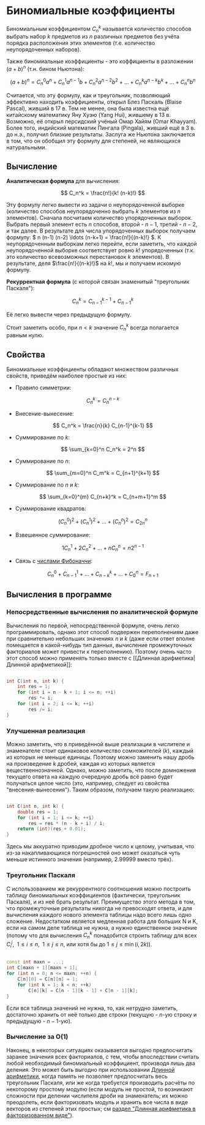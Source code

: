 # Биномиальные коэффициенты

Биномиальным коэффициентом $C_n^k$ называется количество способов выбрать набор $k$ предметов из $n$ различных предметов без учёта порядка расположения этих элементов (т.е. количество неупорядоченных наборов).

Также биномиальные коэффициенты - это коффициенты в разложении $(a+b)^n$ (т.н. бином Ньютона):

$$
(a+b)^n = C_n^0 a^n + C_n^1 a^{n-1} b + C_n^2 a^{n-2} b^2 + \ldots + C_n^k a^{n-k} b^k + \ldots + C_n^n b^n
$$

Считается, что эту формулу, как и треугольник, позволяющий эффективно находить коэффициенты, открыл Блез Паскаль (Blaise Pascal), живший в 17 в. Тем не менее, она была известна ещё китайскому математику Яну Хуэю (Yang Hui), жившему в 13 в. Возможно, её открыл персидский учёный Омар Хайям (Omar Khayyam). Более того, индийский математик Пингала (Pingala), живший ещё в 3 в. до н.э., получил близкие результаты. Заслуга же Ньютона заключается в том, что он обобщил эту формулу для степеней, не являющихся натуральными.

## Вычисление

**Аналитическая формула** для вычисления:

$$
C_n^k = \frac{n!}{k! (n-k)!}
$$

Эту формулу легко вывести из задачи о неупорядоченной выборке (количество способов неупорядоченно выбрать $k$ элементов из $n$ элементов). Сначала посчитаем количество упорядоченных выборок. Выбрать первый элемент есть $n$ способов, второй - $n-1$, третий - $n-2$, и так далее. В результате для числа упорядоченных выборок получаем формулу: $ n (n-1) (n-2) \ldots (n-k+1) = \frac{n!}{(n-k)!} $. К неупорядоченным выборкам легко перейти, если заметить, что каждой неупорядоченной выборке соответствует ровно $k!$ упорядоченных (т.к. это количество всевозможных перестановок $k$ элементов). В результате, деля $\frac{n!}{(n-k)!}$ на $k!$, мы и получаем искомую формулу.

**Рекуррентная формула** (с которой связан знаменитый "треугольник Паскаля"):

$$
C_n^k = C_{n-1}^{k-1} + C_{n-1}^k
$$

Её легко вывести через предыдущую формулу.

Стоит заметить особо, при $n<k$ значение $C_n^k$ всегда полагается равным нулю.

## Свойства

Биномиальные коэффициенты обладают множеством различных свойств, приведём наиболее простые из них:

* Правило симметрии:

$$
C_n^k = C_n^{n-k}
$$

* Внесение-вынесение:

$$
C_n^k = \frac{n}{k} C_{n-1}^{k-1}
$$

* Суммирование по $k$:

$$
\sum_{k=0}^n C_n^k = 2^n
$$

* Суммирование по $n$:

$$
\sum_{m=0}^n C_m^k = C_{n+1}^{k+1}
$$

* Суммирование по $n$ и $k$:

$$
\sum_{k=0}^{m} C_{n+k}^k = C_{n+m+1}^m
$$

* Суммирование квадратов:

$$
(C_n^0)^2 + (C_n^1)^2 + \ldots + (C_n^n)^2 = C_{2n}^n
$$

* Взвешенное суммирование:

$$
1 C_n^1 + 2 C_n^2 + \ldots + n C_n^n = n 2^{n-1}
$$

* Cвязь с [числами Фибоначчи](fibonacci_numbers):

$$
C_n^0 + C_{n-1}^1 + \ldots + C_{n-k}^k + \ldots + C_0^n = F_{n+1}
$$

## Вычисления в программе

### Непосредственные вычисления по аналитической формуле

Вычисления по первой, непосредственной формуле, очень легко программировать, однако этот способ подвержен переполнениям даже при сравнительно небольших значениях $n$ и $k$ (даже если ответ вполне помещается в какой-нибудь тип данных, вычисление промежуточных факториалов может привести к переполнению). Поэтому очень часто этот способ можно применять только вместе с [[Длинная арифметика|Длинной арифметикой]]:

<!--- TODO: specify code snippet id -->
``` cpp

int C(int n, int k) {
    int res = 1;
    for (int i = n - k + 1; i <= n; ++i)
        res *= i;
    for (int i = 2; i <= k; ++i)
        res /= i;
}
```

### Улучшенная реализация

Можно заметить, что в приведённой выше реализации в числителе и знаменателе стоит одинаковое количество сомножителей ($k$), каждый из которых не меньше единицы. Поэтому можно заменить нашу дробь на произведение $k$ дробей, каждая из которых является вещественнозначной. Однако, можно заметить, что после домножения текущего ответа на каждую очередную дробь всё равно будет получаться целое число (это, например, следует из свойства "внесения-вынесения"). Таким образом, получаем такую реализацию:

<!--- TODO: specify code snippet id -->
``` cpp

int C(int n, int k) {
    double res = 1;
    for (int i = 1; i <= k; ++i)
        res = res * (n - k + i) / i;
    return (int)(res + 0.01);
}
```

Здесь мы аккуратно приводим дробное число к целому, учитывая, что из-за накапливающихся погрешностей оно может оказаться чуть меньше истинного значения (например, $2.99999$ вместо трёх).

### Треугольник Паскаля

С использованием же рекуррентного соотношения можно построить таблицу биномиальных коэффициентов (фактически, треугольник Паскаля), и из неё брать результат. Преимущество этого метода в том, что промежуточные результаты никогда не превосходят ответа, и для вычисления каждого нового элемента таблицы надо всего лишь одно сложение. Недостатком является медленная работа для больших N и K, если на самом деле таблица не нужна, а нужно единственное значение (потому что для вычисления $C_n^k$ понадобится строить таблицу для всех $C_i^j,\ \ 1 \le i \le n,\ \ 1 \le j \le n$, или хотя бы до $1 \le j \le \min(i,2k)$).

<!--- TODO: specify code snippet id -->
``` cpp

const int maxn = ...;
int C[maxn + 1][maxn + 1];
for (int n = 0; n <= maxn; ++n) {
    C[n][0] = C[n][n] = 1;
    for (int k = 1; k < n; ++k)
        C[n][k] = C[n - 1][k - 1] + C[n - 1][k];
}
```

Если вся таблица значений не нужна, то, как нетрудно заметить, достаточно хранить от неё только две строки (текущую - $n$-ую строку и предыдущую - $n-1$-ую).

### Вычисление за O(1)

Наконец, в некоторых ситуациях оказывается выгодно предпосчитать заранее значения всех факториалов, с тем, чтобы впоследствии считать любой необходимый биномиальный коэффициент, производя лишь два деления. Это может быть выгодно при использовании [Длинной арифметики](big_integer), когда память не позволяет предпосчитать весь треугольник Паскаля, или же когда требуется производить расчёты по некоторому простому модулю (если модуль не простой, то возникают сложности при делении числителя дроби на знаменатель; их можно преодолеть, если факторизовать модуль и хранить все числа в виде векторов из степеней этих простых; см [раздел "Длинная арифметика в факторизованном виде"](big_integer)).
